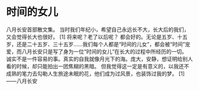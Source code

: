 # 时间的女儿

八月长安首部散文集。
当时我们年纪小，希望自己永远长不大，长大后的我们，又会觉得长大也很好。 [1] 
将来呢？老了以后呢？
都会好的。无论是五岁、十五岁，还是二十五岁、三十五岁……我们每个人都是“时间的儿女”，都会被“时间”宠爱，而八月长安只是写了身为一位“时间的女儿”在长大的过程中所经历的一切。
诚实不是一件容易的事。真实的自我就像月光下的海。庞大，安静，想证明给别人看的时候，却只能拍出一团焦糊的黑暗。
但我觉得这一定是有意义的，以我还不成熟的笔力去勾勒人生旅途未眠的花，他们成为过风景，也装饰过我的梦。 [1] 
——八月长安
